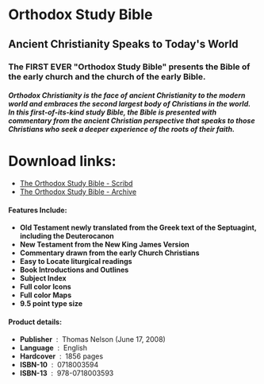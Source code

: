 # Orthodox Study Bible
## Ancient Christianity Speaks to Today's World

### The FIRST EVER "Orthodox Study Bible" presents the Bible of the early church and the church of the early Bible. 

##### Orthodox Christianity is the face of ancient Christianity to the modern world and embraces the second largest body of Christians in the world. In this first-of-its-kind study Bible, the Bible is presented with commentary from the ancient Christian perspective that speaks to those Christians who seek a deeper experience of the roots of their faith.

# Download links: 
- [The Orthodox Study Bible - Scribd]
- [The Orthodox Study Bible - Archive] 

#### Features Include: 
* **Old Testament newly translated from the Greek text of the Septuagint, including the Deuterocanon**
* **New Testament from the New King James Version**
* **Commentary drawn from the early Church Christians**
* **Easy to Locate liturgical readings**
* **Book Introductions and Outlines**
* **Subject Index**
* **Full color Icons**
* **Full color Maps**
* **9.5 point type size**

#### Product details:
 * **Publisher** ‏ : ‎ Thomas Nelson (June 17, 2008)
 * **Language** ‏ : ‎ English
 * **Hardcover** ‏ : ‎ 1856 pages
 * **ISBN-10** ‏ : ‎ 0718003594
 * **ISBN-13** ‏ : ‎ 978-0718003593

[The Orthodox Study Bible - Scribd]: <https://www.scribd.com/document/542390988/The-Orthodox-Study-Bible-2021-Medium-Quality-Scan>
[The Orthodox Study Bible - Archive]: <https://archive.org/details/the-orthodox-study-bible-2021-medium-quality-scan>
